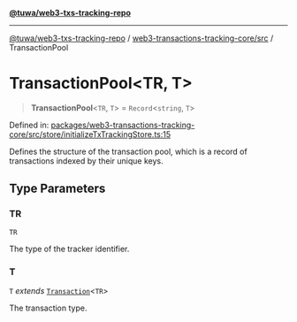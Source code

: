 [**@tuwa/web3-txs-tracking-repo**](../../../README.md)

***

[@tuwa/web3-txs-tracking-repo](../../../README.md) / [web3-transactions-tracking-core/src](../README.md) / TransactionPool

# TransactionPool\<TR, T\>

> **TransactionPool**\<`TR`, `T`\> = `Record`\<`string`, `T`\>

Defined in: [packages/web3-transactions-tracking-core/src/store/initializeTxTrackingStore.ts:15](https://github.com/TuwaIO/web3-transactions-tracking/blob/2043cd5621e576c11710316754b2017a7b544567/packages/web3-transactions-tracking-core/src/store/initializeTxTrackingStore.ts#L15)

Defines the structure of the transaction pool, which is a record of transactions indexed by their unique keys.

## Type Parameters

### TR

`TR`

The type of the tracker identifier.

### T

`T` *extends* [`Transaction`](Transaction.md)\<`TR`\>

The transaction type.
